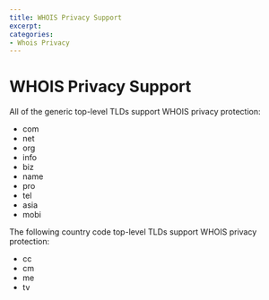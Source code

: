 ```yaml
---
title: WHOIS Privacy Support
excerpt: 
categories:
- Whois Privacy
---
```


# WHOIS Privacy Support

All of the generic top-level TLDs support WHOIS privacy protection:

- com
- net
- org
- info
- biz
- name
- pro
- tel
- asia
- mobi

The following country code top-level TLDs support WHOIS privacy protection:

- cc
- cm
- me
- tv

